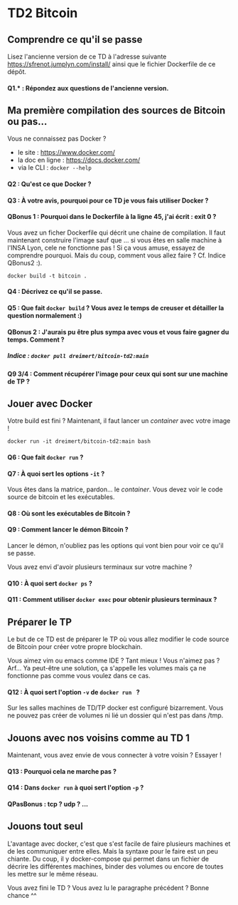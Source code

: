 # TD2 Bitcoin

## Comprendre ce qu'il se passe

Lisez l'ancienne version de ce TD à l'adresse suivante https://sfrenot.jumplyn.com/install/ ainsi que le fichier Dockerfile de ce dépôt.

#### Q1.* : Répondez aux questions de l'ancienne version.

## Ma première compilation des sources de Bitcoin ou pas...

Vous ne connaissez pas Docker ?

* le site : https://www.docker.com/
* la doc en ligne : https://docs.docker.com/
* via le CLI : `docker --help`

#### Q2 : Qu'est ce que Docker ?

#### Q3 : À votre avis, pourquoi pour ce TD je vous fais utiliser Docker ?

#### QBonus 1 : Pourquoi dans le Dockerfile à la ligne 45, j'ai écrit : exit 0 ?

Vous avez un ficher Dockerfile qui décrit une chaine de compilation. Il faut maintenant construire l'image sauf que ... si vous êtes en salle machine à l'INSA Lyon, cele ne fonctionne pas ! Si ça vous amuse, essayez de comprendre pourquoi. Mais du coup, comment vous allez faire ? Cf. Indice QBonus2 :).

    docker build -t bitcoin .

#### Q4 : Décrivez ce qu'il se passe.
#### Q5 : Que fait `docker build` ? Vous avez le temps de creuser et détailler la question normalement :)

#### QBonus 2 : J'aurais pu être plus sympa avec vous et vous faire gagner du temps. Comment ?

##### Indice : `docker pull dreimert/bitcoin-td2:main`

#### Q9 3/4 : Comment récupérer l'image pour ceux qui sont sur une machine de TP ?

## Jouer avec Docker

Votre build est fini ? Maintenant, il faut lancer un *container* avec votre image !

    docker run -it dreimert/bitcoin-td2:main bash

#### Q6 : Que fait `docker run` ?
#### Q7 : À quoi sert les options `-it` ?

Vous êtes dans la matrice, pardon... le *container*. Vous devez voir le code source  de bitcoin et les exécutables.

#### Q8 : Où sont les exécutables de Bitcoin ?
#### Q9 : Comment lancer le démon Bitcoin ?

Lancer le démon, n'oubliez pas les options qui vont bien pour voir ce qu'il se passe.

Vous avez envi d'avoir plusieurs terminaux sur votre machine ?

#### Q10 : À quoi sert `docker ps` ?
#### Q11 : Comment utiliser `docker exec` pour obtenir plusieurs terminaux ?

## Préparer le TP

Le but de ce TD est de préparer le TP où vous allez modifier le code source de Bitcoin pour créer votre propre blockchain.

Vous aimez vim ou emacs comme IDE ? Tant mieux ! Vous n'aimez pas ? Arf... Ya peut-être une solution, ça s'appelle les volumes mais ça ne fonctionne pas comme vous voulez dans ce cas.

#### Q12 : À quoi sert l'option `-v` de `docker run ` ?

Sur les salles machines de TD/TP docker est configuré bizarrement. Vous ne pouvez pas créer de volumes ni lié un dossier qui n'est pas dans /tmp.

## Jouons avec nos voisins comme au TD 1

Maintenant, vous avez envie de vous connecter à votre voisin ? Essayer !

#### Q13 : Pourquoi cela ne marche pas ?
#### Q14 : Dans `docker run` à quoi sert l'option `-p` ?

#### QPasBonus : tcp ? udp ? ...

## Jouons tout seul

L'avantage avec docker, c'est que s'est facile de faire plusieurs machines et de les communiquer entre elles. Mais la syntaxe pour le faire est un peu chiante. Du coup, il y docker-compose qui permet dans un fichier de décrire les différentes machines, binder des volumes ou encore de toutes les mettre sur le même réseau.

Vous avez fini le TD ? Vous avez lu le paragraphe précédent ? Bonne chance ^^
